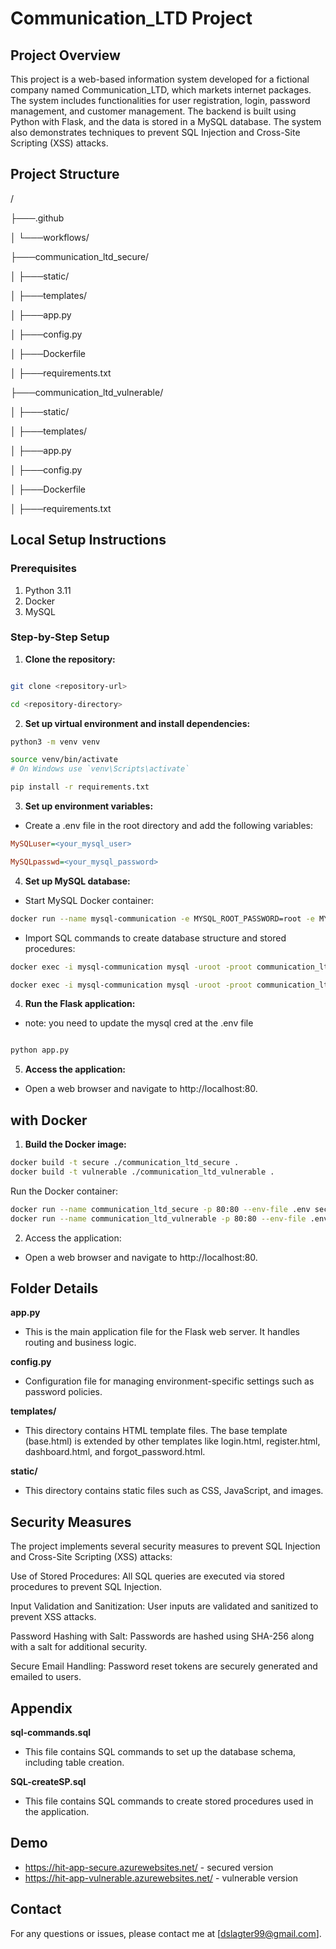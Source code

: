 # Communication_LTD Project

## Project Overview

This project is a web-based information system developed for a fictional company named Communication_LTD, which markets internet packages. The system includes functionalities for user registration, login, password management, and customer management. The backend is built using Python with Flask, and the data is stored in a MySQL database. The system also demonstrates techniques to prevent SQL Injection and Cross-Site Scripting (XSS) attacks.

## Project Structure

/

├───.github

│ └───workflows/

├───communication_ltd_secure/

│ ├───static/

│ ├───templates/

│ ├───app.py

│ ├───config.py

│ ├───Dockerfile

│ ├───requirements.txt


├───communication_ltd_vulnerable/

│ ├───static/

│ ├───templates/

│ ├───app.py

│ ├───config.py

│ ├───Dockerfile

│ ├───requirements.txt


## Local Setup Instructions

### Prerequisites

1. Python 3.11
1. Docker
1. MySQL

### Step-by-Step Setup

1. **Clone the repository:**

```bash

git clone <repository-url>

cd <repository-directory>
```
2. **Set up virtual environment and install dependencies:**
```bash
python3 -m venv venv

source venv/bin/activate
# On Windows use `venv\Scripts\activate`

pip install -r requirements.txt

```
3. **Set up environment variables:**

- Create a .env file in the root directory and add the following variables:
```ini
MySQLuser=<your_mysql_user>

MySQLpasswd=<your_mysql_password>
```

4. **Set up MySQL database:**

- Start MySQL Docker container:

```bash
docker run --name mysql-communication -e MYSQL_ROOT_PASSWORD=root -e MYSQL_DATABASE=communication_ltd -p 3306:3306 -d mysql:latest
```
- Import SQL commands to create database structure and stored procedures:

```bash
docker exec -i mysql-communication mysql -uroot -proot communication_ltd < sql/sql-commands.sql

docker exec -i mysql-communication mysql -uroot -proot communication_ltd < sql/SQL-createSP.sql
```

4. **Run the Flask application:**
- note: you need to update the mysql cred at the .env file

```python

python app.py
```

5. **Access the application:**

- Open a web browser and navigate to http://localhost:80.

## with Docker
1. **Build the Docker image:**


```bash
docker build -t secure ./communication_ltd_secure .
docker build -t vulnerable ./communication_ltd_vulnerable .
```
Run the Docker container:

```bash
docker run --name communication_ltd_secure -p 80:80 --env-file .env secure
docker run --name communication_ltd_vulnerable -p 80:80 --env-file .env cvulnerable
```

2. Access the application:

- Open a web browser and navigate to http://localhost:80.


## Folder Details

**app.py**

- This is the main application file for the Flask web server. It handles routing and business logic.

**config.py**

- Configuration file for managing environment-specific settings such as password policies.

**templates/**

- This directory contains HTML template files. The base template (base.html) is extended by other templates like login.html, register.html, dashboard.html, and forgot\_password.html.

**static/**

- This directory contains static files such as CSS, JavaScript, and images.


## Security Measures

The project implements several security measures to prevent SQL Injection and Cross-Site Scripting (XSS) attacks:

Use of Stored Procedures: All SQL queries are executed via stored procedures to prevent SQL Injection.

Input Validation and Sanitization: User inputs are validated and sanitized to prevent XSS attacks.

Password Hashing with Salt: Passwords are hashed using SHA-256 along with a salt for additional security.

Secure Email Handling: Password reset tokens are securely generated and emailed to users.

## Appendix

**sql-commands.sql**

- This file contains SQL commands to set up the database schema, including table creation.

**SQL-createSP.sql**

- This file contains SQL commands to create stored procedures used in the application.

## Demo
- https://hit-app-secure.azurewebsites.net/  - secured version
- https://hit-app-vulnerable.azurewebsites.net/ - vulnerable version

## Contact

For any questions or issues, please contact me at [dslagter99@gmail.com].
